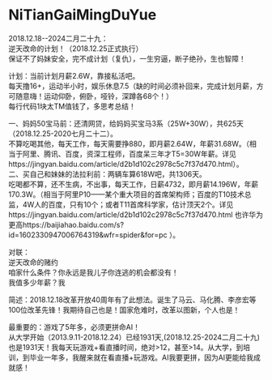 # NiTianGaiMingDuYue
2018.12.18--2024二月二十九：  
逆天改命的计划！（2018.12.25正式执行）  
保证不了妈妹安全，完不成计划（复仇），一生穷逼，断子绝孙，生也智障！ 

计划：当前计划月薪2.6W，靠接私活吧。  
每天撸16+，运动半小时，娱乐休息7.5（缺的时间必须补回来，完成计划月薪，方可随意嗨！运动仰卧，俯卧，哑铃，深蹲各68个！）  
每行代码1块太TM值钱了，多思考总结！  

一、妈妈50宝马前：还清网贷，给妈妈买宝马3系（25W+30W），共625天（2018.12.25-2020七月二十二）。  
不算吃喝其他，每天工作，每天需要挣880，即月薪2.64W，年薪31.68W。（相当于阿里、腾讯、百度，资深工程师，百度呆三年才T5=30W年薪。详见https://jingyan.baidu.com/article/d2b1d102c2978c5c7f37d470.html）。  
二、买自己和妹妹的法拉利前：两辆车算618W吧，共1306天。  
吃喝都不算，还不生病，不出事，每天工作，日薪4732，即月薪14.196W，年薪170.3W。（相当于阿里P10——某个重大项目的首席架构师；百度的T10技术总监，4W人的百度，只有10个；或者T11首席科学家，估计顶天2个。详见https://jingyan.baidu.com/article/d2b1d102c2978c5c7f37d470.html 也许华为更高https://baijiahao.baidu.com/s?id=1602330947006764319&wfr=spider&for=pc ）。
  

  
  
  
  
  

对联：  
逆天改命的赌约  
咱家什么条件？你永远是我儿子你连逃的机会都没有！  
我值多少年薪？我

简述：2018.12.18改革开放40周年有了此想法。诞生了马云、马化腾、李彦宏等100位改革先锋！我期待自己也是！国家危难时，改革以图新，个人也是！  

最重要的：游戏了5年多，必须更拼命AI！  
从大学开始（2013.9.11-2018.12.24）已经1931天,(2018.12.25-2024二月二十九)也是1931天！我每天玩游戏+看直播时间，绝对>12，甚至>14。从大学，到培训，到毕业一年多，我醒来就在看直播+玩游戏。AI我要更拼，因为AI更能给我成就感！  


